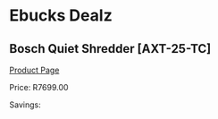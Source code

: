 
# Ebucks Dealz
## Bosch Quiet Shredder [AXT-25-TC]
[Product Page](https://www.ebucks.com/web/shop/productSelected.do?prodId=191916063&catId=363410833)

Price: R7699.00

Savings: 


	